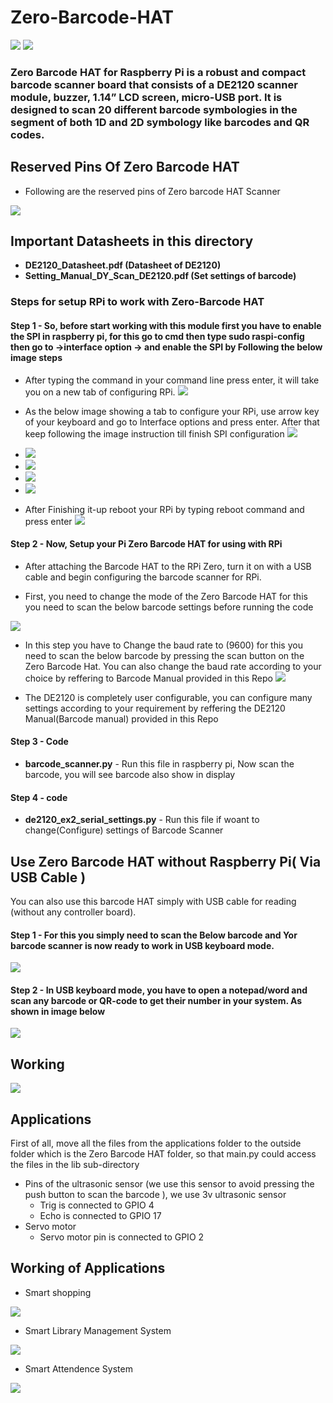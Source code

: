 # Zero-Barcode-HAT

<img src= "https://github.com/sbcshop/Zero-Barcode-Hat/blob/main/images/img2.JPG" />
<img src= "https://github.com/sbcshop/Zero-Barcode-Hat/blob/main/images/img1.JPG" />

### Zero Barcode HAT for Raspberry Pi is a robust and compact barcode scanner board that consists of a DE2120 scanner module, buzzer, 1.14” LCD screen, micro-USB port. It is designed to scan 20 different barcode symbologies in the segment of both 1D and 2D symbology like barcodes and QR codes.
## Reserved Pins Of Zero Barcode HAT
* Following are the reserved pins of Zero barcode HAT Scanner
<img src= "https://github.com/sbcshop/Zero-Barcode-Hat/blob/main/images/Zero_barcode_ReservedPin.png" />

## Important Datasheets in this directory 
  * **DE2120_Datasheet.pdf (Datasheet of DE2120)**
  * **Setting_Manual_DY_Scan_DE2120.pdf (Set settings of barcode)**
  
  
### Steps for setup RPi to work with Zero-Barcode HAT

#### Step 1 - So, before start working with this module first you have to enable the SPI in raspberry pi, for this go to cmd then type sudo raspi-config then go to ->interface option -> and enable the SPI by Following the below image steps
   * After typing the command in your command line press enter, it will take you on a new tab of configuring RPi.
    <img src= "https://github.com/sbcshop/Zero-Barcode-Hat/blob/main/images/SC1.PNG" /> 

   * As the below image showing a tab to configure your RPi, use arrow key of your keyboard and go to Interface options and press enter. After that keep following the      image instruction till finish SPI configuration 
     <img src= "https://github.com/sbcshop/Zero-Barcode-Hat/blob/main/images/SC2.PNG" /> 

   * <img src= "https://github.com/sbcshop/Zero-Barcode-Hat/blob/main/images/SC3.PNG" /> 

   * <img src= "https://github.com/sbcshop/Zero-Barcode-Hat/blob/main/images/SC4.PNG" /> 

   * <img src= "https://github.com/sbcshop/Zero-Barcode-Hat/blob/main/images/SC5.PNG" /> 

   * <img src= "https://github.com/sbcshop/Zero-Barcode-Hat/blob/main/images/SC6.PNG" /> 

   * After Finishing it-up reboot your RPi by typing reboot command and press enter
     <img src= "https://github.com/sbcshop/Zero-Barcode-Hat/blob/main/images/SC7.PNG" /> 

#### Step 2 - Now, Setup your Pi Zero Barcode HAT for using with RPi

   * After attaching the Barcode HAT to the RPi Zero, turn it on with a USB cable and begin configuring the barcode scanner for RPi. 

   * First, you need to change the mode of the Zero Barcode HAT for this you need to scan the below barcode settings before running the code
  
   <img src= "https://github.com/sbcshop/Pi-Barcode-HAT/blob/main/images/ttl_rs232.JPG" />
   
   * In this step you have to Change the baud rate to (9600) for this you need to scan the below barcode by pressing the scan button on the Zero Barcode Hat.    You        can also change the baud rate according to your choice by reffering to Barcode Manual provided in this Repo
     <img src= "https://github.com/sbcshop/Pi-Barcode-HAT/blob/main/images/baudrate.JPG" />

   * The DE2120 is completely user configurable, you can configure many settings according to your requirement by reffering the DE2120 Manual(Barcode manual) provided      in this Repo
 
#### Step 3 - Code 
   * **barcode_scanner.py** - Run this file in raspberry pi, Now scan the barcode, you will see barcode also show in display
#### Step 4 - code 
* **de2120_ex2_serial_settings.py** - Run this file if woant to change(Configure) settings of Barcode Scanner 

## Use Zero Barcode HAT without Raspberry Pi( Via USB Cable )
You can also use this barcode HAT simply with USB cable for reading (without any controller board). 

#### Step 1 - For this you simply need to scan the Below barcode and Yor barcode scanner is now ready to work in USB keyboard mode.

   <img src= "https://github.com/sbcshop/Pi-Barcode-HAT/blob/main/images/img7.JPG" />
  
#### Step 2 - In USB keyboard mode, you have to open a notepad/word and scan any barcode or QR-code to get their number in your system. As shown in image below

   <img src= "https://github.com/sbcshop/Zero-Barcode-Hat/blob/main/images/SC.PNG" />


## Working
<img src= "https://github.com/sbcshop/Zero-Barcode-Hat/blob/main/images/img6.png" />

## Applications
First of all, move all the files from the applications folder to the outside folder which is the Zero Barcode HAT folder, so that main.py could access the files in the lib sub-directory
* Pins of the ultrasonic sensor (we use this sensor to avoid pressing the push button to scan the barcode ), we use 3v ultrasonic sensor
   * Trig is connected to GPIO 4
   * Echo is connected to GPIO 17
* Servo motor
   * Servo motor pin is connected to GPIO 2

## Working of Applications 
  * Smart shopping
  <img src= "https://github.com/sbcshop/Zero-Barcode-Hat/blob/main/images/img1.png" />
  
  * Smart Library Management System
  <img src= "https://github.com/sbcshop/Zero-Barcode-Hat/blob/main/images/img4.png" />
  
  * Smart Attendence System
  <img src= "https://github.com/sbcshop/Zero-Barcode-Hat/blob/main/images/img2.png" />

   


